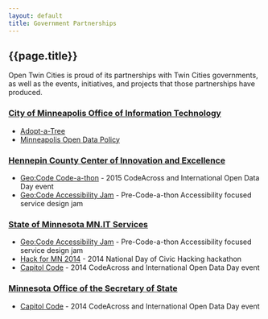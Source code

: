 ```yaml
---
layout: default
title: Government Partnerships 
---
```


## {{page.title}}

Open Twin Cities is proud of its partnerships with Twin Cities governments, as 
well as the events, initiatives, and projects that those partnerships have
produced.

### [City of Minneapolis Office of Information Technology](http://www.ci.minneapolis.mn.us/it/index.htm)

- [Adopt-a-Tree](https://github.com/ballPointPenguin/adopt-a-tree)
- [Minneapolis Open Data Policy](http://opentwincities.org/2014/07/31/minneapolis-passes-open-data-policy/)

### [Hennepin County Center of Innovation and Excellence](http://www.hennepin.us/your-government/open-government/open-government)

- [Geo:Code Code-a-thon](http://opentwincities.org/events/2015/01/16/geocode-codeathon/) - 2015 CodeAcross and International Open Data Day event
- [Geo:Code Accessibility Jam](http://opentwincities.org/events/2015/01/16/geocode-accessibility-jam/) - 
  Pre-Code-a-thon Accessibility focused service design jam

### [State of Minnesota MN.IT Services](http://mn.gov/mnit/)

- [Geo:Code Accessibility Jam](http://opentwincities.org/events/2015/01/16/geocode-accessibility-jam/) - 
  Pre-Code-a-thon Accessibility focused service design jam
- [Hack for MN 2014](http://opentwincities.org/events/2014/06/21/hack-for-mn-2014/) -
  2014 National Day of Civic Hacking hackathon 
- [Capitol Code](http://opentwincities.org/events/2014/02/22/capitol-code/) - 
  2014 CodeAcross and International Open Data Day event

### [Minnesota Office of the Secretary of State](http://www.sos.state.mn.us/)

- [Capitol Code](http://opentwincities.org/events/2014/02/22/capitol-code/) - 
  2014 CodeAcross and International Open Data Day event
